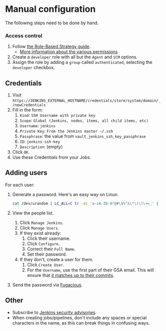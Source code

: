 # Manual configuration

The following steps need to be done by hand.

### Access control

1. Follow [the Role-Based Strategy guide](https://plugins.jenkins.io/role-strategy#RoleStrategyPlugin-Userguide).
    * [More information about the various permissions](https://wiki.jenkins.io/display/JENKINS/Matrix-based+security)
1. Create a `developer` role with all but the `Agent` and `SCM` options.
1. Assign the role by adding a `group` called `authenticated`, selecting the `developer` checkbox.

## Credentials

1. Visit `https://JENKINS_EXTERNAL_HOSTNAME/credentials/store/system/domain/_/newCredentials`
1. Fill in the form:
    1. `Kind`: `SSH Username with private key`
    1. `Scope`: `Global (Jenkins, nodes, items, all child items, etc)`
    1. `Username`: `jenkins`
    1. `Private Key`: `From the Jenkins master ~/.ssh`
    1. `Passphrase`: the value from `vault_jenkins_ssh_key_passphrase`
    1. `ID`: `jenkins-ssh-key`
    1. `Description`: (empty)
1. Click `OK`.
1.  Use these Credentials from your Jobs.

## Adding users

For each user:

1. Generate a password. Here's an easy way on Linux:

    ```sh
    cat /dev/urandom | LC_ALL=C tr -dc 'a-zA-Z0-9!@#\$%^&\*\(\)\+=_' | head -c 64
    ```

1. View the people list.
    1. Click `Manage Jenkins`.
    1. Click `Manage Users`.
    1. If they exist already:
        1. Click their username.
        1. Click `Configure`.
        1. Correct their `Full Name`.
        1. Set their password.
    1. If they don't, create a user for them.
        1. Click `Create User`.
        1. For the `Username`, use the first part of their GSA email. This will ensure that [it matches up to their commits](https://support.cloudbees.com/hc/en-us/articles/204498804-How-People-is-managed-by-Jenkins).
1. Send the password via [Fugacious](https://fugacious.18f.gov/).

## Other

* Subscribe to [Jenkins security advisories](https://jenkins.io/security/).
* When creating jobs/pipelines, don't include any spaces or special characters in the name, as this can break things in confusing ways.
